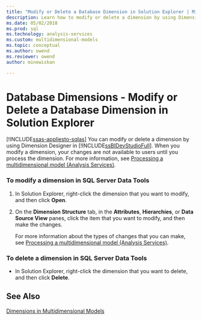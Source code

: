 ```yaml
---
title: "Modify or Delete a Database Dimension in Solution Explorer | Microsoft Docs"
description: Learn how to modify or delete a dimension by using Dimension Designer in SQL Server Data Tools Solution Explorer.
ms.date: 05/02/2018
ms.prod: sql
ms.technology: analysis-services
ms.custom: multidimensional-models
ms.topic: conceptual
ms.author: owend
ms.reviewer: owend
author: minewiskan

---
```

# Database Dimensions - Modify or Delete a Database Dimension in Solution Explorer
[!INCLUDE[ssas-appliesto-sqlas](../includes/ssas-appliesto-sqlas.md)]
  You can modify or delete a dimension by using Dimension Designer in [!INCLUDE[ssBIDevStudioFull](../includes/ssbidevstudiofull-md.md)]. When you modify a dimension, your changes are not available to users until you process the dimension. For more information, see [Processing a multidimensional model &#40;Analysis Services&#41;](../../analysis-services/multidimensional-models/processing-a-multidimensional-model-analysis-services.md).  
  
### To modify a dimension in SQL Server Data Tools  
  
1.  In Solution Explorer, right-click the dimension that you want to modify, and then click **Open**.  
  
2.  On the **Dimension Structure** tab, in the **Attributes**, **Hierarchies**, or **Data Source View** panes, click the item that you want to modify, and then make the changes.  
  
     For more information about the types of changes that you can make, see [Processing a multidimensional model &#40;Analysis Services&#41;](../../analysis-services/multidimensional-models/processing-a-multidimensional-model-analysis-services.md).  
  
### To delete a dimension in SQL Server Data Tools  
  
-   In Solution Explorer, right-click the dimension that you want to delete, and then click **Delete**.  
  
## See Also  
 [Dimensions in Multidimensional Models](../../analysis-services/multidimensional-models/dimensions-in-multidimensional-models.md)  
  
  

